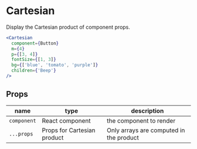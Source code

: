 # Cartesian

Display the Cartesian product of component props.

```.jsx
<Cartesian
  component={Button}
  m={4}
  p={[3, 4]}
  fontSize={[1, 3]}
  bg={['blue', 'tomato', 'purple']}
  children={'Beep'}
/>
```

## Props

name | type | description
---|---|---
`component` | React component | the component to render
`...props` | Props for Cartesian product | Only arrays are computed in the product
